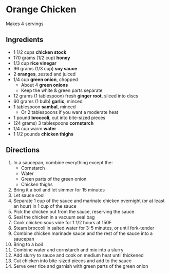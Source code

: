 # Orange Chicken

Makes 4 servings

## Ingredients

- 1 1/2 cups **chicken stock**
- 170 grams (1/2 cup) **honey**
- 1/3 cup **rice vinegar**
- 96 grams (1/3 cup) **soy sauce**
- 2 **oranges**, zested and juiced
- 1/4 cup **green onion**, chopped
    - About 4 **green onions**
    - Keep the white & green parts separate
- 12 grams (1 tablespoon) fresh **ginger root**, sliced into discs
- 60 grams (1 bulb) **garlic**, minced
- 1 tablespoon **sambal**, minced
    - Or 2 tablespoons if you want a moderate heat
- 1 pound **broccoli**, cut into bite-sized pieces
- (24 grams) 3 tablespoons **cornstarch**
- 1/4 cup warm **water**
- 1 1/2 pounds **chicken thighs**

## Directions

1. In a saucepan, combine everything except the:
    - Cornstarch
    - Water
    - Green parts of the green onion
    - Chicken thighs
1. Bring it a boil and let simmer for 15 minutes
1. Let sauce cool
1. Separate 1 cup of the sauce and marinate chicken overnight (or at least an hour) in 1 cup of the sauce
1. Pick the chicken out from the sauce, reserving the sauce
1. Seal the chicken in a vacuum seal bag
1. Cook chicken sous vide for 1 1/2 hours at 150F
1. Steam broccoli in salted water for 3-5 minutes, or until fork-tender
1. Combine chicken marinade sauce and the rest of the sauce into a saucepan
1. Bring to a boil
1. Combine water and cornstarch and mix into a slurry
1. Add slurry to sauce and cook on medium heat until thickened
1. Cut chicken into bite-sized pieces and add to the sauce
1. Serve over rice and garnish with green parts of the green onion
